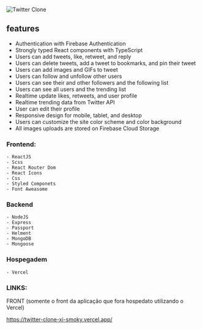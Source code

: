 ![Twitter Clone](https://github.com/wal-wizard/twitter-clone/assets/82295321/d893cd98-a480-471e-afaf-853461124014)

## features 

- Authentication with Firebase Authentication
- Strongly typed React components with TypeScript
- Users can add tweets, like, retweet, and reply
- Users can delete tweets, add a tweet to bookmarks, and pin their tweet
- Users can add images and GIFs to tweet
- Users can follow and unfollow other users
- Users can see their and other followers and the following list
- Users can see all users and the trending list
- Realtime update likes, retweets, and user profile
- Realtime trending data from Twitter API
- User can edit their profile
- Responsive design for mobile, tablet, and desktop
- Users can customize the site color scheme and color background
- All images uploads are stored on Firebase Cloud Storage

### Frontend:  
    - ReactJS
    - Scss
    - React Router Dom
    - React Icons 
    - Css
    - Styled Componets
    - Font Aweasome
### Backend 
    - NodeJS
    - Express
    - Passport 
    - Helment 
    - MongoDB
    - Mongoose

### Hospegadem
    - Vercel

### LINKS:

FRONT (somente o front da aplicação que fora hospedato utilizando o Vercel)

https://twitter-clone-xi-smoky.vercel.app/
